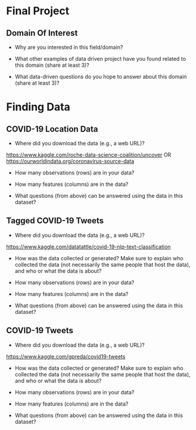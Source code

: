 # Final Project

## Domain Of Interest

- Why are you interested in this field/domain?

<!-- write here-->

- What other examples of data driven project have you found related to this domain (share at least 3)?

<!-- write here-->

- What data-driven questions do you hope to answer about this domain (share at least 3)?

<!-- write here-->

# Finding Data

## COVID-19 Location Data

- Where did you download the data (e.g., a web URL)?

https://www.kaggle.com/roche-data-science-coalition/uncover OR https://ourworldindata.org/coronavirus-source-data

<!-- unsure of which we want to use tbh. use whateveer one you want. or find your own. ->

How was the data collected or generated? Make sure to explain who collected the data (not necessarily the same people that host the data), and who or what the data is about?

<!-- write here-->

- How many observations (rows) are in your data?

<!-- write here-->

- How many features (columns) are in the data?

<!-- write here-->

- What questions (from above) can be answered using the data in this dataset?

<!-- write here-->

## Tagged COVID-19 Tweets

- Where did you download the data (e.g., a web URL)?

https://www.kaggle.com/datatattle/covid-19-nlp-text-classification

- How was the data collected or generated? Make sure to explain who collected the data (not necessarily the same people that host the data), and who or what the data is about?

<!-- write here-->

- How many observations (rows) are in your data?

<!-- write here-->

- How many features (columns) are in the data?

<!-- write here-->

- What questions (from above) can be answered using the data in this dataset?

<!-- write here-->

## COVID-19 Tweets

- Where did you download the data (e.g., a web URL)?

https://www.kaggle.com/gpreda/covid19-tweets

- How was the data collected or generated? Make sure to explain who collected the data (not necessarily the same people that host the data), and who or what the data is about?

<!-- write here-->

- How many observations (rows) are in your data?

<!-- write here-->

- How many features (columns) are in the data?

<!-- write here-->

- What questions (from above) can be answered using the data in this dataset?

<!-- write here-->
